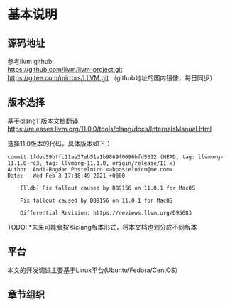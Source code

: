 
# 基本说明

## 源码地址

参考llvm github:    
https://github.com/llvm/llvm-project.git  
https://gitee.com/mirrors/LLVM.git  （github地址的国内镜像，每日同步）  

## 版本选择

基于clang11版本文档翻译  
https://releases.llvm.org/11.0.0/tools/clang/docs/InternalsManual.html  

选择11.0版本的代码，具体版本如下：
```
commit 1fdec59bffc11ae37eb51a1b9869f0696bfd5312 (HEAD, tag: llvmorg-11.1.0-rc3, tag: llvmorg-11.1.0, origin/release/11.x)
Author: Andi-Bogdan Postelnicu <abpostelnicu@me.com>
Date:   Wed Feb 3 17:38:49 2021 +0000

    [lldb] Fix fallout caused by D89156 on 11.0.1 for MacOS
    
    Fix fallout caused by D89156 on 11.0.1 for MacOS
    
    Differential Revision: https://reviews.llvm.org/D95683
```

TODO: *未来可能会按照clang版本形式，将本文档也划分成不同版本

## 平台

本文的开发调试主要基于Linux平台(Ubuntu/Fedora/CentOS）

## 章节组织

